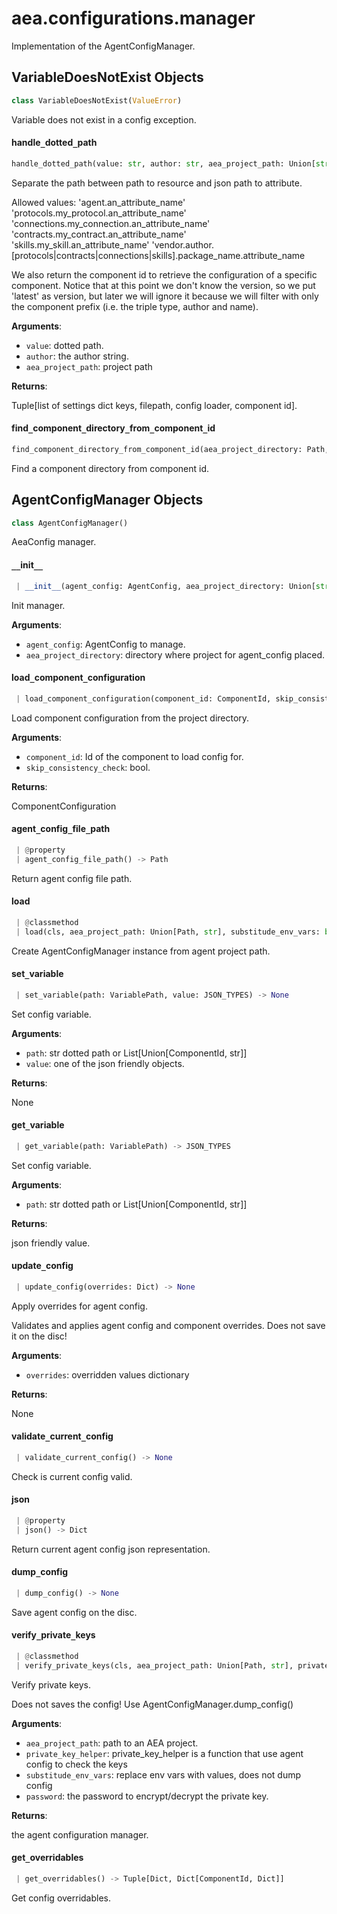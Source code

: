 <a name="aea.configurations.manager"></a>
# aea.configurations.manager

Implementation of the AgentConfigManager.

<a name="aea.configurations.manager.VariableDoesNotExist"></a>
## VariableDoesNotExist Objects

```python
class VariableDoesNotExist(ValueError)
```

Variable does not exist in a config exception.

<a name="aea.configurations.manager.handle_dotted_path"></a>
#### handle`_`dotted`_`path

```python
handle_dotted_path(value: str, author: str, aea_project_path: Union[str, Path] = ".") -> Tuple[List[str], Path, ConfigLoader, Optional[ComponentId]]
```

Separate the path between path to resource and json path to attribute.

Allowed values:
'agent.an_attribute_name'
'protocols.my_protocol.an_attribute_name'
'connections.my_connection.an_attribute_name'
'contracts.my_contract.an_attribute_name'
'skills.my_skill.an_attribute_name'
'vendor.author.[protocols|contracts|connections|skills].package_name.attribute_name

We also return the component id to retrieve the configuration of a specific
component. Notice that at this point we don't know the version,
so we put 'latest' as version, but later we will ignore it because
we will filter with only the component prefix (i.e. the triple type, author and name).

**Arguments**:

- `value`: dotted path.
- `author`: the author string.
- `aea_project_path`: project path

**Returns**:

Tuple[list of settings dict keys, filepath, config loader, component id].

<a name="aea.configurations.manager.find_component_directory_from_component_id"></a>
#### find`_`component`_`directory`_`from`_`component`_`id

```python
find_component_directory_from_component_id(aea_project_directory: Path, component_id: ComponentId) -> Path
```

Find a component directory from component id.

<a name="aea.configurations.manager.AgentConfigManager"></a>
## AgentConfigManager Objects

```python
class AgentConfigManager()
```

AeaConfig manager.

<a name="aea.configurations.manager.AgentConfigManager.__init__"></a>
#### `__`init`__`

```python
 | __init__(agent_config: AgentConfig, aea_project_directory: Union[str, Path], env_vars_friendly: bool = False) -> None
```

Init manager.

**Arguments**:

- `agent_config`: AgentConfig to manage.
- `aea_project_directory`: directory where project for agent_config placed.

<a name="aea.configurations.manager.AgentConfigManager.load_component_configuration"></a>
#### load`_`component`_`configuration

```python
 | load_component_configuration(component_id: ComponentId, skip_consistency_check: bool = True) -> ComponentConfiguration
```

Load component configuration from the project directory.

**Arguments**:

- `component_id`: Id of the component to load config for.
- `skip_consistency_check`: bool.

**Returns**:

ComponentConfiguration

<a name="aea.configurations.manager.AgentConfigManager.agent_config_file_path"></a>
#### agent`_`config`_`file`_`path

```python
 | @property
 | agent_config_file_path() -> Path
```

Return agent config file path.

<a name="aea.configurations.manager.AgentConfigManager.load"></a>
#### load

```python
 | @classmethod
 | load(cls, aea_project_path: Union[Path, str], substitude_env_vars: bool = False) -> "AgentConfigManager"
```

Create AgentConfigManager instance from agent project path.

<a name="aea.configurations.manager.AgentConfigManager.set_variable"></a>
#### set`_`variable

```python
 | set_variable(path: VariablePath, value: JSON_TYPES) -> None
```

Set config variable.

**Arguments**:

- `path`: str dotted path  or List[Union[ComponentId, str]]
- `value`: one of the json friendly objects.

**Returns**:

None

<a name="aea.configurations.manager.AgentConfigManager.get_variable"></a>
#### get`_`variable

```python
 | get_variable(path: VariablePath) -> JSON_TYPES
```

Set config variable.

**Arguments**:

- `path`: str dotted path or List[Union[ComponentId, str]]

**Returns**:

json friendly value.

<a name="aea.configurations.manager.AgentConfigManager.update_config"></a>
#### update`_`config

```python
 | update_config(overrides: Dict) -> None
```

Apply overrides for agent config.

Validates and applies agent config and component overrides.
Does not save it on the disc!

**Arguments**:

- `overrides`: overridden values dictionary

**Returns**:

None

<a name="aea.configurations.manager.AgentConfigManager.validate_current_config"></a>
#### validate`_`current`_`config

```python
 | validate_current_config() -> None
```

Check is current config valid.

<a name="aea.configurations.manager.AgentConfigManager.json"></a>
#### json

```python
 | @property
 | json() -> Dict
```

Return current agent config json representation.

<a name="aea.configurations.manager.AgentConfigManager.dump_config"></a>
#### dump`_`config

```python
 | dump_config() -> None
```

Save agent config on the disc.

<a name="aea.configurations.manager.AgentConfigManager.verify_private_keys"></a>
#### verify`_`private`_`keys

```python
 | @classmethod
 | verify_private_keys(cls, aea_project_path: Union[Path, str], private_key_helper: Callable[[AgentConfig, Path, Optional[str]], None], substitude_env_vars: bool = False, password: Optional[str] = None) -> "AgentConfigManager"
```

Verify private keys.

Does not saves the config! Use AgentConfigManager.dump_config()

**Arguments**:

- `aea_project_path`: path to an AEA project.
- `private_key_helper`: private_key_helper is a function that use agent config to check the keys
- `substitude_env_vars`: replace env vars with values, does not dump config
- `password`: the password to encrypt/decrypt the private key.

**Returns**:

the agent configuration manager.

<a name="aea.configurations.manager.AgentConfigManager.get_overridables"></a>
#### get`_`overridables

```python
 | get_overridables() -> Tuple[Dict, Dict[ComponentId, Dict]]
```

Get config overridables.

